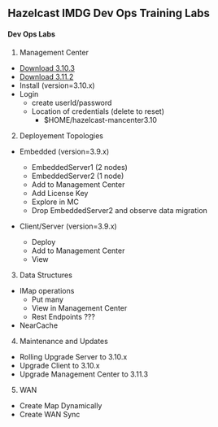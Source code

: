 ## Hazelcast IMDG Dev Ops Training Labs

#### Dev Ops Labs

1. Management Center

  * <a href="https://download.hazelcast.com/management-center/hazelcast-management-center-3.10.3.zip">Download 3.10.3</a>
  * <a href="https://download.hazelcast.com/management-center/hazelcast-management-center-3.11.2.zip">Download 3.11.2</a>
  * Install (version=3.10.x)
  * Login 
  	* create userId/password
  	* Location of credentials (delete to reset)
  	  * $HOME/hazelcast-mancenter3.10
  
2. Deployement Topologies
  * Embedded (version=3.9.x)
      * EmbeddedServer1 (2 nodes)
      * EmbeddedServer2 (1 node)
      * Add to Management Center
      * Add License Key
      * Explore in MC
      * Drop EmbeddedServer2 and observe data migration
      
  * Client/Server (version=3.9.x)
      * Deploy
      * Add to Management Center
      * View

3. Data Structures
  * IMap operations
    * Put many
    * View in Management Center
    * Rest Endpoints ???
  * NearCache
  
4. Maintenance and Updates
  * Rolling Upgrade Server to 3.10.x
  * Upgrade Client to 3.10.x
  * Upgrade Management Center to 3.11.3
  
5. WAN
  * Create Map Dynamically
  * Create WAN Sync




